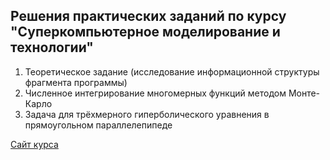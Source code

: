 Решения практических заданий по курсу "Суперкомпьютерное моделирование и технологии"
-------------

1. Теоретическое задание (исследование информационной структуры фрагмента программы)
2. Численное интегрирование многомерных функций методом Монте-Карло
3. Задача для трёхмерного гиперболического уравнения в прямоугольном параллелепипеде

[Сайт курса](https://parallel.ru/ss22)
